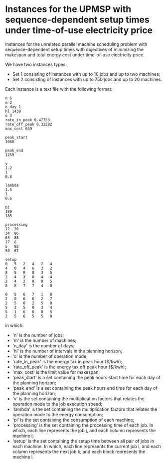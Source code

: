 # Instances for the UPMSP with sequence-dependent setup times under time-of-use electricity price
Instances for the unrelated parallel machine scheduling problem with sequence-dependent setup times with objectives of minimizing the makespan and total energy cost under time-of-use electricity price.

We have two instances types:
- Set 1 consisting of instances with up to 10 jobs and up to two machines;
- Set 2 consisting of instances with up to 750 jobs and up to 20 machines.

Each instance is a text file with the following format:

```
n 6
m 2
n_day 1
hl 1439
o 3
rate_in_peak 0.47753
rate_off_peak 0.32282
max_cost 649

peak_start
1080

peak_end
1259

v
1.2
1
0.8

lambda
1.5
1
0.6

pi
189
185

processing
12	20	
34	86	
65	88	
27	8	
5	92	
50	67	

setup
0	5	2	4	2	4	
4	0	4	6	3	2	
8	5	0	8	3	5	
2	4	3	0	4	4	
2	4	2	8	0	5	
8	8	7	7	4	0	

0	5	6	7	1	8	
2	0	6	6	2	7	
2	5	0	2	5	8	
5	3	5	0	3	4	
5	1	6	6	0	5	
2	5	6	5	5	0
```

in which:
- 'n' is the number of jobs;
- 'm' is the number of machines;
- 'n_day' is the number of days;
- 'hl' is the number of intervals in the planning horizon;
- 'o' is the number of operation mode;
- 'rate_in_peak' is the energy tax in peak hour ($/kwh);
- 'rate_off_peak' is the energy tax off peak hour ($/kwh);
- 'max_cost' is the limit value for makespan;
- 'peak_start' is a set containing the peak hours start time for each day of the planning horizon;
- 'peak_end' is a set containing the peak hours end time for each day of the planning horizon;
- 'v' is the set containing the multiplication factors that relates the operation mode to the job execution speed;
- 'lambda' is the set containing the multiplication factors that relates the operation mode to the energy consumption;
- 'pi' is the set containing the consumption of each machine;
- 'processing' is the set containing the processing time of each job. In which, each line represents the job j, and each column represents the machine i;
- 'setup' is the set containing the setup time between all pair of jobs in each machine. In which, each line represents the current job i, and each column represents the next job k, and each block represents the machine i.
